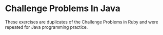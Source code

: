 # Challenge Problems In Java

These exercises are duplicates of the Challenge Problems in Ruby and were repeated for Java programming practice.
